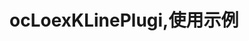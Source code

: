 # ocLoexKLinePlugi,使用示例
<html>
    <head>
        <title>testPlugin</title>
        <meta http-equiv="Content-type" content="text/html; charset=utf-8">
            <script type="text/javascript" charset="utf-8" src="cordova.js"></script>
            <script type="text/javascript" charset="utf-8">
                
                function testPlugin() {
                    cordova.exec(testSuccess,testFailed,"LoexKLinePlugin","showKLine",[{"key" : ["value1","value2","value3"]}]);
                }
            function testSuccess(msg) {
                alert(msg);
            }
            function testFailed(msg) {
                alert('failed: ' + msg);
            }
            </script>
            </head>
    
    <body style="padding-top:100px">
        <button style="font-size:17px;" onclick="testPlugin();">测试iOS插件</button>
        <br>
    </body>
</html>
